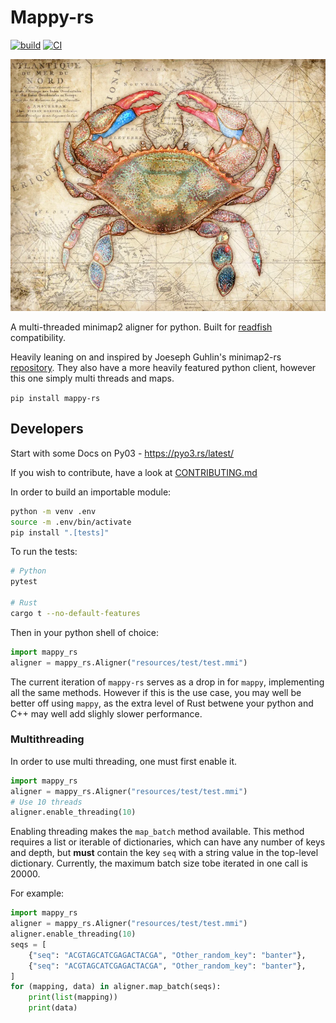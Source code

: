 # Mappy-rs
[![build](https://github.com/Adoni5/mappy-rs/actions/workflows/CI.yml/badge.svg)](https://github.com/Adoni5/mappy-rs/actions/workflows/CI.yml)
[![CI](https://github.com/Adoni5/mappy-rs/actions/workflows/check.yml/badge.svg)](https://github.com/Adoni5/mappy-rs/actions/workflows/check.yml)


![A map with a crab on it](img/crab_map.webp)

A multi-threaded minimap2 aligner for python. Built for [readfish](https://github.com/LooseLab/readfish/) compatibility.

Heavily leaning on and inspired by Joeseph Guhlin's minimap2-rs [repository](https://github.com/jguhlin/minimap2-rs). They also have a more heavily featured python client, however this one simply multi threads and maps.

`pip install mappy-rs`

## Developers
Start with some Docs on Py03 - https://pyo3.rs/latest/

If you wish to contribute, have a look at [CONTRIBUTING.md](.github/CONTRIBUTING.md)

In order to build an importable module:

```bash
python -m venv .env
source -m .env/bin/activate
pip install ".[tests]"
```


To run the tests:

```bash
# Python
pytest

# Rust
cargo t --no-default-features
```

Then in your python shell of choice:

```python
import mappy_rs
aligner = mappy_rs.Aligner("resources/test/test.mmi")
```

The current iteration of `mappy-rs` serves as a drop in for `mappy`, implementing all the same methods. However if this is the use case, you may well be better off using `mappy`, as the extra level of Rust betwene your python and C++ may well add slighly slower performance.

### Multithreading
In order to use multi threading, one must first enable it.

```python
import mappy_rs
aligner = mappy_rs.Aligner("resources/test/test.mmi")
# Use 10 threads
aligner.enable_threading(10)
```

Enabling threading makes the `map_batch` method available.
This method requires a list or iterable of dictionaries, which can have any number of keys and depth, but **must** contain the key `seq` with a string value in the top-level dictionary.
Currently, the maximum batch size tobe iterated in one call is 20000.

For example:

```python
import mappy_rs
aligner = mappy_rs.Aligner("resources/test/test.mmi")
aligner.enable_threading(10)
seqs = [
    {"seq": "ACGTAGCATCGAGACTACGA", "Other_random_key": "banter"},
    {"seq": "ACGTAGCATCGAGACTACGA", "Other_random_key": "banter"},
]
for (mapping, data) in aligner.map_batch(seqs):
    print(list(mapping))
    print(data)
```

